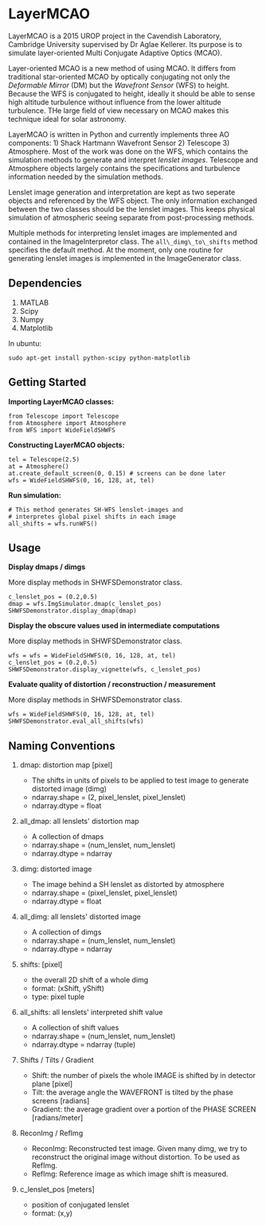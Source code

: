 # LayerMCAO

LayerMCAO is a 2015 UROP project in the Cavendish Laboratory, Cambridge University supervised by Dr Aglae Kellerer. Its purpose is to simulate layer-oriented Multi Conjugate Adaptive Optics (MCAO).

Layer-oriented MCAO is a new method of using MCAO. It differs from traditional star-oriented MCAO by optically conjugating not only the *Deformable Mirror* (DM) but the *Wavefront Sensor* (WFS) to height. Because the WFS is conjugated to height, ideally it should be able to sense high altitude turbulence without influence from the lower altitude turbulence. THe large field of view necessary on MCAO makes this technique ideal for solar astronomy.

LayerMCAO is written in Python and currently implements three AO components: 1) Shack Hartmann Wavefront Sensor 2) Telescope 3) Atmosphere. Most of the work was done on the WFS, which contains the simulation methods to generate and interpret *lenslet images*. Telescope and Atmosphere objects largely contains the specifications and turbulence information needed by the simulation methods. 

Lenslet image generation and interpretation are kept as two seperate objects and referenced by the WFS object. The only information exchanged between the two classes should be the lenslet images. This keeps physical simulation of atmospheric seeing separate from post-processing methods. 

Multiple methods for interpreting lenslet images are implemented and contained in the ImageInterpretor class. The ```all\_dimg\_to\_shifts``` method specifies the default method. At the moment, only one routine for generating lenslet images is implemented in the ImageGenerator class.

## Dependencies
1. MATLAB
2. Scipy
3. Numpy
4. Matplotlib

In ubuntu:

``` sudo apt-get install python-scipy python-matplotlib ```

## Getting Started

**Importing LayerMCAO classes:**
```
from Telescope import Telescope
from Atmosphere import Atmosphere
from WFS import WideFieldSHWFS
```
**Constructing LayerMCAO objects:**
```
tel = Telescope(2.5)
at = Atmosphere() 
at.create_default_screen(0, 0.15) # screens can be done later
wfs = WideFieldSHWFS(0, 16, 128, at, tel) 
```
**Run simulation:**
```
# This method generates SH-WFS lenslet-images and 
# interpretes global pixel shifts in each image
all_shifts = wfs.runWFS()
```
## Usage
**Display dmaps / dimgs**

More display methods in SHWFSDemonstrator class.
```
c_lenslet_pos = (0.2,0.5)
dmap = wfs.ImgSimulator.dmap(c_lenslet_pos)
SHWFSDemonstrator.display_dmap(dmap)
```

**Display the obscure values used in intermediate computations**

More display methods in SHWFSDemonstrator class.
```
wfs = wfs = WideFieldSHWFS(0, 16, 128, at, tel)
c_lenslet_pos = (0.2,0.5)
SHWFSDemonstrator.display_vignette(wfs, c_lenslet_pos)
```

**Evaluate quality of distortion / reconstruction / measurement**

More display methods in SHWFSDemonstrator class.
```
wfs = WideFieldSHWFS(0, 16, 128, at, tel)
SHWFSDemonstrator.eval_all_shifts(wfs)
```



## Naming Conventions
1. dmap: distortion map \[pixel\]

    - The shifts in units of pixels to be applied to test image to generate distorted image (dimg)
    - ndarray.shape = (2, pixel_lenslet, pixel_lenslet)
    - ndarray.dtype = float

2. all_dmap: all lenslets' distortion map

    - A collection of dmaps
    - ndarray.shape = (num_lenslet, num_lenslet)
    - ndarray.dtype = ndarray

3. dimg: distorted image

    - The image behind a SH lenslet as distorted by atmosphere
    - ndarray.shape = (pixel_lenslet, pixel_lenslet)
    - ndarray.dtype = float

4. all_dimg: all lenslets' distorted image

    - A collection of dimgs
    - ndarray.shape = (num_lenslet, num_lenslet)
    - ndarray.dtype = ndarray

5. shifts: \[pixel\]

    - the overall 2D shift of a whole dimg 
    - format: (xShift, yShift)
    - type: pixel tuple

6. all_shifts: all lenslets' interpreted shift value

    - A collection of shift values
    - ndarray.shape = (num_lenslet, num_lenslet)
    - ndarray.dtype = ndarray (tuple)

7. Shifts / Tilts / Gradient
    - Shift: the number of pixels the whole IMAGE is shifted by in detector plane \[pixel\]
    - Tilt: the average angle the WAVEFRONT is tilted by the phase screens \[radians\]
    - Gradient: the average gradient over a portion of the PHASE SCREEN   \[radians/meter\]

8. ReconImg / RefImg
    - ReconImg: Reconstructed test image. Given many dimg, we try to reconstruct the original image without distortion. To be used as RefImg.
    - RefImg: Reference image as which image shift is measured.

9. c\_lenslet\_pos \[meters\]
    - position of conjugated lenslet
    - format: (x,y)









